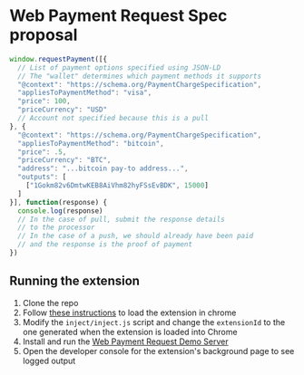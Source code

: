 # Web Payment Request Spec proposal

```js
window.requestPayment([{
  // List of payment options specified using JSON-LD
  // The "wallet" determines which payment methods it supports
  "@context": "https://schema.org/PaymentChargeSpecification",
  "appliesToPaymentMethod": "visa",
  "price": 100,
  "priceCurrency": "USD"
  // Account not specified because this is a pull
}, {
  "@context": "https://schema.org/PaymentChargeSpecification",
  "appliesToPaymentMethod": "bitcoin",
  "price": .5,
  "priceCurrency": "BTC",
  "address": "...bitcoin pay-to address...",
  "outputs": [
    ["1Gokm82v6DmtwKEB8AiVhm82hyFSsEvBDK", 15000]
  ]
}], function(response) {
  console.log(response)
  // In the case of pull, submit the response details
  // to the processor
  // In the case of a push, we should already have been paid
  // and the response is the proof of payment
})
```

## Running the extension

1. Clone the repo
2. Follow [these instructions](https://developer.chrome.com/extensions/getstarted#unpacked) to load the extension in chrome
3. Modify the `inject/inject.js` script and change the `extensionId` to the one generated when the extension is loaded into Chrome
4. Install and run the [Web Payment Request Demo Server](https://github.com/emschwartz/web-payment-request-demo-server)
5. Open the developer console for the extension's background page to see logged output